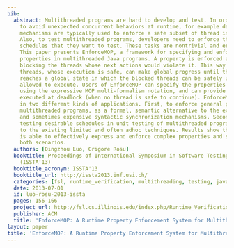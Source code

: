 ```yaml
---
bib:
  abstract: Multithreaded programs are hard to develop and test. In order for programs
    to avoid unexpected concurrent behaviors at runtime, for example data-races, synchronization
    mechanisms are typically used to enforce a safe subset of thread interleavings.
    Also, to test multithreaded programs, developers need to enforce the precise thread
    schedules that they want to test. These tasks are nontrivial and error prone.
    This paper presents EnforceMOP, a framework for specifying and enforcing complex
    properties in multithreaded Java programs. A property is enforced at runtime by
    blocking the threads whose next actions would violate it. This way the remaining
    threads, whose execution is safe, can make global progress until the system eventually
    reaches a global state in which the blocked threads can be safely unblocked and
    allowed to execute. Users of EnforceMOP can specify the properties to be enforced
    using the expressive MOP multi-formalism notation, and can provide code to be
    executed at deadlock (when no thread is safe to continue). EnforceMOP was used
    in two different kinds of applications. First, to enforce general properties in
    multithreaded programs, as a formal, semantic alternative to the existing rigid
    and sometimes expensive syntactic synchronization mechanisms. Second, to enforce
    testing desirable schedules in unit testing of multithreaded programs, as an alternative
    to the existing limited and often adhoc techniques. Results show that EnforceMOP
    is able to effectively express and enforce complex properties and schedules in
    both scenarios.
  authors: [Qingzhou Luo, Grigore Rosu]
  booktitle: Proceedings of International Symposium in Software Testing and Analysis
    (ISSTA'13)
  booktitle_acronym: ISSTA'13
  booktitle_url: http://issta2013.inf.usi.ch/
  categories: [fsl, runtime_verification, multithreading, testing, javamop]
  date: 2013-07-01
  id: luo-rosu-2013-issta
  pages: 156-166
  project_url: http://fsl.cs.illinois.edu/index.php/Runtime_Verification
  publisher: ACM
  title: 'EnforceMOP: A Runtime Property Enforcement System for Multithreaded Programs'
layout: paper
title: 'EnforceMOP: A Runtime Property Enforcement System for Multithreaded Programs'
---
```

